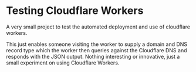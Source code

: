 # Testing Cloudflare Workers
A very small project to test the automated deployment and use of cloudflare workers. 

This just enables someone visiting the worker to supply a domain and DNS record type which the worker then queries against the Cloudflare DNS and responds with the JSON output. Nothing interesting or innovative, just a small experiment on using Cloudflare Workers. 
